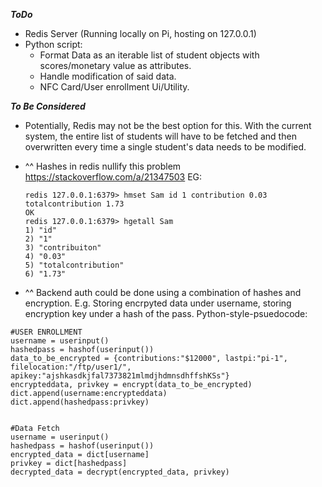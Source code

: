***ToDo***

- Redis Server (Running locally on Pi, hosting on 127.0.0.1)
- Python script: 
    - Format Data as an iterable list of student objects with scores/monetary value as attributes.
    - Handle modification of said data.
    - NFC Card/User enrollment Ui/Utility.
    

***To Be Considered***
- Potentially, Redis may not be the best option for this. With the current system, the entire list of students will have to be fetched and then overwritten every time a single student's data needs to be modified. 

* ^^ Hashes in redis nullify this problem https://stackoverflow.com/a/21347503 EG:

  ```redis
  redis 127.0.0.1:6379> hmset Sam id 1 contribution 0.03 totalcontribution 1.73
  OK
  redis 127.0.0.1:6379> hgetall Sam
  1) "id"
  2) "1"
  3) "contribuiton"
  4) "0.03"
  5) "totalcontribution"
  6) "1.73"
  ```
* ^^ Backend auth could be done using a combination of hashes and encryption. E.g. Storing encrpyted data under username, storing encryption key under a hash of the pass. Python-style-psuedocode:
```python3
#USER ENROLLMENT
username = userinput()
hashedpass = hashof(userinput())
data_to_be_encrypted = {contributions:"$12000", lastpi:"pi-1", filelocation:"/ftp/user1/", apikey:"ajshkasdkjfal7373821mlmdjhdmnsdhffshKSs"}
encrypteddata, privkey = encrypt(data_to_be_encrypted)
dict.append(username:encrypteddata)
dict.append(hashedpass:privkey)


#Data Fetch
username = userinput()
hashedpass = hashof(userinput())
encrypted_data = dict[username]
privkey = dict[hashedpass]
decrypted_data = decrypt(encrypted_data, privkey)
```
